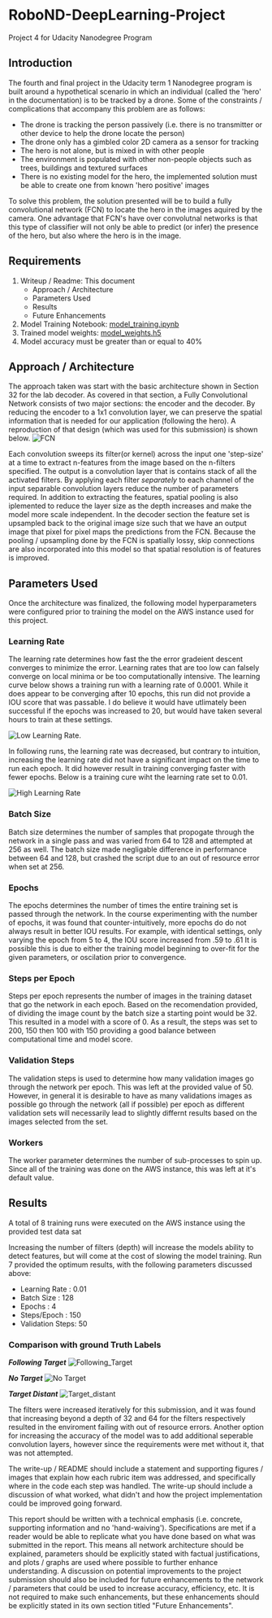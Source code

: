 # RoboND-DeepLearning-Project
Project 4 for Udacity Nanodegree Program

## Introduction
The fourth and final project in the Udacity term 1 Nanodegree program is built around a hypothetical scenario in which an individual (called the 'hero' in the documentation)  is to be tracked by a drone. Some of the constraints / complications that accompany this problem are as follows:
 
 - The drone is tracking the person passively (i.e. there is no transmitter or other device to help the drone locate the person)
 - The drone only has a gimbled color 2D camera as a sensor for tracking
 - The hero is not alone, but is mixed in with other people
 - The environment is populated with other non-people objects such as trees, buildings and textured surfaces
 - There is no existing model for the hero, the implemented solution must be able to create one from known 'hero positive' images 

To solve this problem, the solution presented will be to build a fully convolutional network (FCN) to locate the hero in the images aquired by the camera. One advantage that FCN's have over convolutnal networks is that this type of classifier will not only be able to predict (or infer) the presence of the hero, but also where the hero is in the image.

## Requirements
 1. Writeup / Readme: This document
    - Approach / Architecture
    - Parameters Used
    - Results
    - Future Enhancements
 2. Model Training Notebook: [model_training.ipynb](model_training.ipynb)
 3. Trained model weights: [model_weights.h5](model_weights.h5)
 4. Model accuracy must be greater than or equal to 40%
 
 
## Approach / Architecture
The approach taken was start with the basic architecture shown in Section 32 for the lab decoder. As covered in that section, a Fully Convolutional Network consists of two major sections: the encoder and the decoder. By reducing the encoder to a 1x1 convolution layer, we can preserve the spatial information that is needed for our application (following the hero). A reproduction of that design (which was used for this submission) is shown below.
![FCN](FCN.png)

Each convolution sweeps its filter(or kernel) across the input one 'step-size' at a time to extract n-features from the image based on the n-filters specified. The output is a convolution layer that is contains stack of all the activated filters. By applying each filter *separately* to each channel of the input separable convolution layers reduce the number of parameters required. In addition to extracting the features, spatial pooling is also iplemented to reduce the layer size as the depth increases and make the model more scale independent. 
In the decoder section the feature set is upsampled back to the original image size such that we have an output image that pixel for pixel maps the predictions from the FCN. Because the pooling / upsampling done by the FCN is spatially lossy, skip connections are also incorporated into this model so that spatial resolution is of features is improved. 

## Parameters Used
Once the architecture was finalized, the following model hyperparameters were configured prior to training the model on the AWS instance used for this project.

### Learning Rate
The learning rate determines how fast the the error gradeient descent converges to minimize the error. Learning rates that are too low can falsely converge on local minima or be too computationally intensive. The learning curve below shows a training run with a learning rate of 0.0001. While it does appear to be converging after 10 epochs, this run did not provide a IOU score that was passable. I do believe it would have utlimately been successful if the epochs was increased to 20, but would have taken several hours to train at these settings.

 ![Low Learning Rate](TrainingCurveLowLearningRate.png).
 
 In following runs, the learning rate was decreased, but contrary to intuition, increasing the learning rate did not have a significant impact on the time to run each epoch. It did however result in training converging faster with fewer epochs. Below is a training cure wiht the learning rate set to 0.01.
 
 ![High Learning Rate](TrainingCurveHighLearningRate.png)
 
 ### Batch Size
 Batch size determines the number of samples that propogate through the network in a single pass and was varied from 64 to 128 and attempted at 256 as well. The batch size made negligable difference in performance between 64 and 128, but crashed the script due to an out of resource error when set at 256.
 
 ### Epochs
 The epochs determines the number of times the entire training set is passed through the network. In the course experimenting with the number of epochs, it was found that counter-intuitively, more epochs do do not always result in better IOU results. For example, with identical settings, only varying the epoch from 5 to 4, the IOU score increased from .59 to .61 It is possible this is due to either the training model beginning to over-fit for the given parameters, or oscilation prior to convergence.
 
 ### Steps per Epoch
 Steps per epoch represents the number of images in the training dataset that go the network in each epoch. Based on the recomendation provided, of dividing the image count by the batch size a starting point would be 32. This resulted in a model with a score of 0. As a result, the steps was set to 200, 150 then 100 with 150 providing a good balance between computational time and model score.
 
 ### Validation Steps
 The validation steps is used to determine how many validation images go through the network per epoch. This was left at the provided value of 50. However, in general it is desirable to have as many validations images as possible go through the network (all if possible) per epoch as different validation sets will necessarily lead to slightly differnt results based on the images selected from the set.
 
 ### Workers
 The worker parameter determines the number of sub-processes to spin up. Since all of the training was done on the AWS instance, this was left at it's default value.
 
 
 ## Results
  A total of 8 training runs were executed on the AWS instance using the provided test data sat 
 
  Increasing the number of filters (depth) will increase the models ability to detect features, but will come at the cost of slowing the model training. Run 7 provided the optimum results, with the following parameters discussed above:  
  - Learning Rate   :   0.01
  - Batch Size      : 128
  - Epochs          :   4
  - Steps/Epoch     : 150
  - Validation Steps:  50
  
 ### Comparison with ground Truth Labels
 
 ***Following Target***
 ![Following_Target](Following_Target.png)
 
 ***No Target***
 ![No Target](No_Target.png)
 
 ***Target Distant***
 ![Target_distant](Target_distant.png)

The filters were increased iteratively for this submission, and it was found that increasing beyond a depth of 32 and 64 for the filters respectively resulted in the enviroment failing with out of resource errors. Another option for increasing the accuracy of the model was to add additional seperable convolution layers, however since the requirements were met without it, that was not attempted. 

The write-up / README should include a statement and supporting figures / images that explain how each rubric item was addressed, and specifically where in the code each step was handled. The write-up should include a discussion of what worked, what didn't and how the project implementation could be improved going forward.

This report should be written with a technical emphasis (i.e. concrete, supporting information and no 'hand-waiving'). Specifications are met if a reader would be able to replicate what you have done based on what was submitted in the report. This means all network architecture should be explained, parameters should be explicitly stated with factual justifications, and plots / graphs are used where possible to further enhance understanding. A discussion on potential improvements to the project submission should also be included for future enhancements to the network / parameters that could be used to increase accuracy, efficiency, etc. It is not required to make such enhancements, but these enhancements should be explicitly stated in its own section titled "Future Enhancements".
